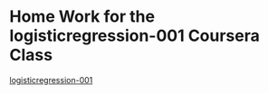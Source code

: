 # Home Work for the logisticregression-001 Coursera Class

[logisticregression-001](https://www.coursera.org/course/logisticregression)
